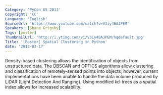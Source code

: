 ```yaml
---
Category: 'PyCon US 2013'
Copyright: 'CC'
Language: 'English'
SourceUrl: 'https://www.youtube.com/watch?v=V3iy4BAJPEM'
Speakers: [Shane Grigsby]
Tags: [poster]
ThumbnailUrl: 'http://i.ytimg.com/vi/V3iy4BAJPEM/hqdefault.jpg'
Title: '[Poster] Spatial Clustering in Python'
date: '2013-03-17'
---
```

Density-based clustering allows the identification of objects from unstructured data. The DBSCAN and OPTICS algorithms allow clustering and classification of remotely-sensed points into objects; however, current implementations have been unable to handle the data volume produced by LiDAR (Light Detection And Ranging). Using modified kd-trees as a spatial index allows for increased scalability.